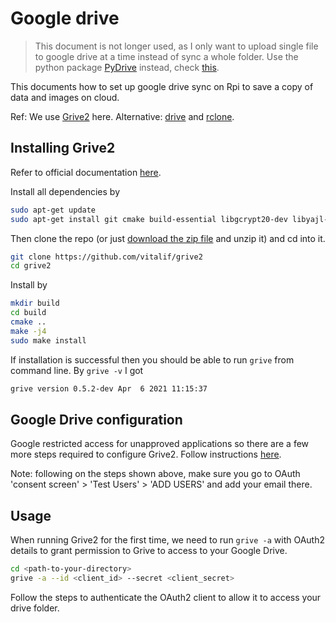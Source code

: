 # Google drive

>This document is not longer used, as I only want to upload single file to google drive at a time instead of sync a whole folder. Use the python package [PyDrive](https://googleworkspace.github.io/PyDrive/docs/build/html/index.html) instead, check [this](PyDrive.md).

This documents how to set up google drive sync on Rpi to save a copy of data and images on cloud.

Ref: We use [Grive2](https://github.com/vitalif/grive2) here. Alternative: [drive](https://github.com/odeke-em/drive) and [rclone](https://medium.com/@artur.klauser/mounting-google-drive-on-raspberry-pi-f5002c7095c2).

## Installing Grive2

Refer to official documentation [here](http://yourcmc.ru/wiki/Grive2#Installation).

Install all dependencies by

```bash
sudo apt-get update
sudo apt-get install git cmake build-essential libgcrypt20-dev libyajl-dev libboost-all-dev libcurl4-openssl-dev libexpat1-dev libcppunit-dev binutils-dev debhelper zlib1g-dev dpkg-dev pkg-config
```

Then clone the repo (or just [download the zip file](https://github.com/vitalif/grive2/archive/master.zip) and unzip it) and cd into it.

```bash
git clone https://github.com/vitalif/grive2
cd grive2
```

Install by

```bash
mkdir build
cd build
cmake ..
make -j4
sudo make install
```

If installation is successful then you should be able to run `grive` from command line. By `grive -v` I got

```bash
grive version 0.5.2-dev Apr  6 2021 11:15:37
```

## Google Drive configuration

Google restricted access for unapproved applications so there are a few more steps required to configure Grive2. Follow instructions [here](https://github.com/Dishendramishra/linux-setup/blob/master/README.md#google-drive).

Note: following on the steps shown above, make sure you go to OAuth 'consent screen' > 'Test Users' > 'ADD USERS' and add your email there.

## Usage

When running Grive2 for the first time, we need to run `grive -a` with OAuth2 details to grant permission to Grive to access to your Google Drive.

```bash
cd <path-to-your-directory>
grive -a --id <client_id> --secret <client_secret>
```

 Follow the steps to authenticate the OAuth2 client to allow it to access your drive folder.